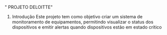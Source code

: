 " PROJETO DELOITTE"  

1. Introdução
Este projeto tem como objetivo criar um sistema de monitoramento de equipamentos, permitindo visualizar o status dos dispositivos e emitir alertas quando dispositivos estão em estado crítico
